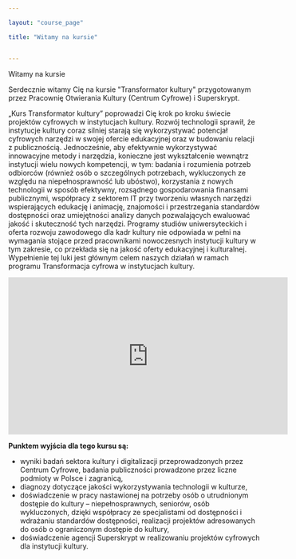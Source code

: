 ```yaml
---

layout: "course_page"

title: "Witamy na kursie"


---
```

<div class="text-center screen-title">
Witamy na kursie
</div>

<div class="screen-content">
  <p>Serdecznie witamy Cię na kursie "Transformator kultury" przygotowanym przez Pracownię Otwierania Kultury (Centrum Cyfrowe) i Superskrypt.</p> 
<p>&bdquo;Kurs Transformator kultury&rdquo; poprowadzi Cię krok po kroku świecie projektów cyfrowych w instytucjach kultury. Rozwój technologii sprawił, że instytucje kultury coraz silniej starają się wykorzystywać potencjał cyfrowych narzędzi w swojej ofercie edukacyjnej oraz w budowaniu relacji z publicznością. Jednocześnie, aby efektywnie wykorzystywać innowacyjne metody i narzędzia, konieczne jest wykształcenie wewnątrz instytucji wielu nowych kompetencji, w tym: badania i rozumienia potrzeb odbiorców (również osób o szczególnych potrzebach, wykluczonych ze względu na niepełnosprawność lub ubóstwo), korzystania z nowych technologii w sposób efektywny, rozsądnego gospodarowania finansami publicznymi, współpracy z sektorem IT przy tworzeniu własnych narzędzi wspierających edukację i animację, znajomości i przestrzegania standardów dostępności oraz umiejętności analizy danych pozwalających ewaluować jakość i skuteczność tych narzędzi. Programy studiów uniwersyteckich i oferta rozwoju zawodowego dla kadr kultury nie odpowiada w pełni na wymagania stojące przed pracownikami nowoczesnych instytucji kultury w tym zakresie, co przekłada się na jakość oferty edukacyjnej i kulturalnej. Wypełnienie tej luki jest głównym celem naszych działań w ramach programu Transformacja cyfrowa w instytucjach kultury. </p>

</div>  
<div class="row">
  <div class="col-md-12 col-xs-12">
   <div class="embed-responsive embed-responsive-16by9">
   <iframe width="560" height="315" src="https://www.youtube.com/watch?v=2r36--PRfzk&t=1s" frameborder="0" allow="autoplay; encrypted-media" allowfullscreen></iframe></div></div>
</div>

<div class="screen-content">

<strong>Punktem wyjścia dla tego kursu są:</strong>
<ul>
  <li class="bullet">wyniki badań sektora kultury i digitalizacji przeprowadzonych przez Centrum Cyfrowe, badania publiczności prowadzone przez liczne podmioty w Polsce i zagranicą,</li>
<li class="bullet">diagnozy dotyczące jakości wykorzystywania technologii w kulturze,</li>
<li class="bullet">doświadczenie w pracy nastawionej na potrzeby osób o utrudnionym dostępie do kultury – niepełnosprawnych, seniorów, osób wykluczonych, dzięki współpracy ze specjalistami od dostępności i wdrażaniu standardów dostępności, realizacji projektów adresowanych do osób o ograniczonym dostępie do kultury,</li>
<li class="bullet">doświadczenie agencji Superskrypt w realizowaniu projektów cyfrowych dla instytucji kultury.</li>
 </ul>
</div> 
